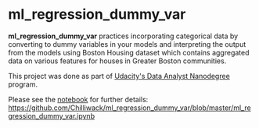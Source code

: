 # ml_regression_dummy_var

**ml_regression_dummy_var** practices incorporating categorical data by converting to dummy variables in your models and interpreting the output from the models using Boston Housing dataset which contains aggregated data on various features for houses in Greater Boston communities.

This project was done as part of [Udacity's Data Analyst Nanodegree](https://www.udacity.com/course/data-analyst-nanodegree--nd002) program.

Please see the [notebook](https://github.com/Chilliwack/ml_regression_dummy_var/blob/master/ml_regression_dummy_var.ipynb) for further details: https://github.com/Chilliwack/ml_regression_dummy_var/blob/master/ml_regression_dummy_var.ipynb
